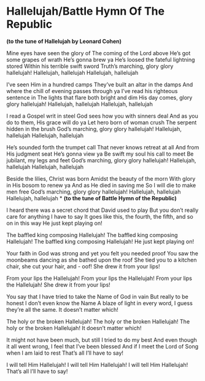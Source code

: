 # Hallelujah/Battle Hymn Of The Republic
**(to the tune of Hallelujah by Leonard Cohen)**

Mine eyes have seen the glory of
The coming of the Lord above
He’s got some grapes of wrath He’s gonna brew ya
He’s loosed the fateful lightning stored
Within his terrible swift sword
Truth’s marching, glory glory hallelujah!
Hallelujah, hallelujah
Hallelujah, hallelujah

I’ve seen Him in a hundred camps
They’ve built an altar in the damps
And where the chill of evening passes through ya
I’ve read his righteous sentence in
The lights that flare both bright and dim
His day comes, glory glory hallelujah!
Hallelujah, hallelujah
Hallelujah, hallelujah

I read a Gospel writ in steel
God sees how you with sinners deal
And as you do to them, His grace will do ya
Let hero born of woman crush
The serpent hidden in the brush
God’s marching, glory glory hallelujah!
Hallelujah, hallelujah
Hallelujah, hallelujah

He’s sounded forth the trumpet call
That never knows retreat at all
And from His judgment seat He’s gonna view ya
Be swift my soul his call to meet
Be jubilant, my legs and feet
God’s marching, glory glory hallelujah!
Hallelujah, hallelujah
Hallelujah, hallelujah

Beside the lilies, Christ was born
Amidst the beauty of the morn
With glory in His bosom to renew ya
And as He died in saving me
So I will die to make men free
God’s marching, glory glory hallelujah!
Hallelujah, hallelujah
Hallelujah, hallelujah
*
**(to the tune of Battle Hymn of the Republic)**

I heard there was a secret chord that David used to play
But you don’t really care for anything I have to say
It goes like this, the fourth, the fifth, and so on in this way
He just kept playing on!

The baffled king composing Hallelujah! The baffled king composing Hallelujah!
The baffled king composing Hallelujah! He just kept playing on!

Your faith in God was strong and yet you felt you needed proof
You saw the moonbeams dancing as she bathed upon the roof
She tied you to a kitchen chair, she cut your hair, and - oof!
She drew it from your lips!

From your lips the Hallelujah! From your lips the Hallelujah!
From your lips the Hallelujah! She drew it from your lips!

You say that I have tried to take the Name of God in vain
But really to be honest I don’t even know the Name
A blaze of light in every word, I guess they’re all the same.
It doesn’t matter which!

The holy or the broken Hallelujah! The holy or the broken Hallelujah!
The holy or the broken Hallelujah! It doesn’t matter which!

It might not have been much, but still I tried to do my best
And even though it all went wrong, I feel that I’ve been blessed
And if I meet the Lord of Song when I am laid to rest
That’s all I’ll have to say!

I will tell Him Hallelujah! I will tell Him Hallelujah!
I will tell Him Hallelujah! That’s all I’ll have to say!